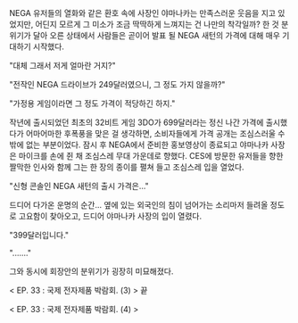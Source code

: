 NEGA 유저들의 열화와 같은 환호 속에 사장인 야마나카는 만족스러운 웃음을 지고 있었지만, 어딘지 모르게 그 미소가 조금 딱딱하게 느껴지는 건 나만의 착각일까? 
한 것 분위기가 달아 오른 상태에서 사람들은 곧이어 발표 될 NEGA 새턴의 가격에 대해 매우 기대하기 시작했다. 

"대체 그래서 저게 얼마란 거지?" 

"전작인 NEGA 드라이브가 249달러였으니, 그 정도 가지 않을까?" 

"가정용 게임이라면 그 정도 가격이 적당하긴 하지." 

작년에 출시되었던 최초의 32비트 게임 3DO가 699달러라는 정신 나간 가격에 출시했다가 어마어마한 후폭풍을 맞은 걸 생각하면, 소비자들에게 가격 공개는 조심스러울 수밖에 없는 부분이었다. 
잠시 후 NEGA에서 준비한 홍보영상이 종료되고 야마나카 사장은 마이크를 손에 쥔 채 조심스레 무대 가운데로 향했다. 
CES에 방문한 유저들을 향한 짤막한 인사와 함께 그는 한 장의 종이를 펼쳐 들고 조심스레 입을 열었다. 

"신형 콘솔인 NEGA 새턴의 출시 가격은..." 

드디어 다가온 운명의 순간... 
옆에 있는 외국인의 침이 넘어가는 소리마저 들려올 정도로 고요함이 찾아오고, 드디어 야마나카 사장의 입이 열렸다. 

"399달러입니다." 

"......." 

그와 동시에 회장안의 분위기가 굉장히 미묘해졌다.

< EP. 33 : 국제 전자제품 박람회. (3) > 끝

< EP. 33 : 국제 전자제품 박람회. (4) >
